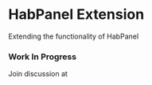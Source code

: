 # **H**ab**P**anel **Ex**tension
Extending the functionality of HabPanel

### Work In Progress
Join discussion at 